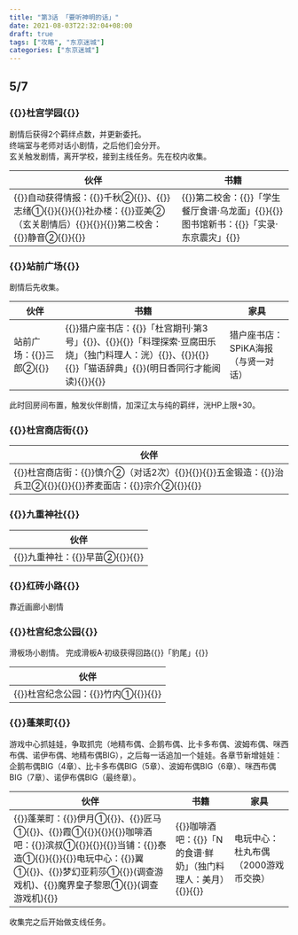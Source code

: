 ```yaml
---
title: "第3话 「要听神明的话」"
date: 2021-08-03T22:32:04+08:00
draft: true
tags: ["攻略", "东京迷城"]
categories: ["东京迷城"]
---
```


## 5/7

### {{<fontColor red>}}杜宫学园{{</fontColor>}}

剧情后获得2个羁绊点数，并更新委托。  
终端室与老师对话小剧情，之后他们会分开。  
玄关触发剧情，离开学校，接到主线任务。先在校内收集。

| 伙伴                                                         | 书籍                                                         |
| ------------------------------------------------------------ | ------------------------------------------------------------ |
| {{<poem>}}自动获得情报：{{<fontColor pink>}}千秋②{{</fontColor>}}、{{<fontColor pink>}}志绪①{{</fontColor>}}{{</poem>}}{{<poem>}}社办楼：{{<fontColor pink>}}亚美②（玄关剧情后）{{</fontColor>}}{{</poem>}}{{<poem>}}第二校舍：{{<fontColor pink>}}静音②{{</fontColor>}}{{</poem>}} | {{<poem>}}第二校舍：{{<fontColor orange>}}「学生餐厅食谱·乌龙面」{{</fontColor>}}{{</poem>}}图书馆新书：{{<fontColor orange>}}「实录·东京震灾」{{</fontColor>}} |

### {{<fontColor red>}}站前广场{{</fontColor>}}

剧情后先收集。

| 伙伴                                                | 书籍                                                         | 家具                                |
| --------------------------------------------------- | ------------------------------------------------------------ | ----------------------------------- |
| 站前广场：{{<fontColor pink>}}三郎②{{</fontColor>}} | {{<poem>}}猎户座书店：{{<fontColor orange>}}「杜宫期刊·第3号」{{</fontColor>}}、{{<poem>}}{{<fontColor orange>}}「料理探索·豆腐田乐烧」（独门料理人：洸）{{</fontColor>}}、{{</poem>}}{{<poem>}}{{<fontColor orange>}}「猫语辞典」{{</fontColor>}}(明日香同行才能阅读){{</poem>}}{{</poem>}} | 猎户座书店：SPiKA海报（与贤一对话） |

此时回房间布置，触发伙伴剧情，加深辽太与纯的羁绊，洸HP上限+30。

### {{<fontColor red>}}杜宫商店街{{</fontColor>}}

| 伙伴                                                         |
| ------------------------------------------------------------ |
| {{<poem>}}杜宫商店街：{{<fontColor pink>}}慎介②（对话2次）{{</fontColor>}}{{</poem>}}{{<poem>}}五金锻造：{{<fontColor pink>}}治兵卫②{{</fontColor>}}{{</poem>}}{{<poem>}}荞麦面店：{{<fontColor pink>}}宗介②{{</fontColor>}}{{</poem>}} |

### {{<fontColor red>}}九重神社{{</fontColor>}}

| 伙伴                                                         |
| ------------------------------------------------------------ |
| {{<poem>}}九重神社：{{<fontColor pink>}}早苗②{{</fontColor>}}{{</poem>}} |

### {{<fontColor red>}}红砖小路{{</fontColor>}}

靠近画廊小剧情

### {{<fontColor red>}}杜宫纪念公园{{</fontColor>}}

滑板场小剧情。
完成滑板A·初级获得回路{{<fontColor skyblue>}}「豹尾」{{</fontColor>}}

| 伙伴                                                         |
| ------------------------------------------------------------ |
| {{<poem>}}杜宫纪念公园：{{<fontColor pink>}}竹内①{{</fontColor>}}{{</poem>}} |

### {{<fontColor red>}}蓬莱町{{</fontColor>}}

游戏中心抓娃娃，争取抓完（地精布偶、企鹅布偶、比卡多布偶、波姆布偶、咪西布偶、诺伊布偶、地精布偶BIG），之后每一话追加一个娃娃。各章节新增娃娃：企鹅布偶BIG（4章）、比卡多布偶BIG（5章）、波姆布偶BIG（6章）、咪西布偶BIG（7章）、诺伊布偶BIG（最终章）。

| 伙伴                                                | 书籍                                                         | 家具                                |
| --------------------------------------------------- | ------------------------------------------------------------ | ----------------------------------- |
| {{<poem>}}蓬莱町：{{<fontColor pink>}}伊月①{{</fontColor>}}、{{<fontColor pink>}}匠马①{{</fontColor>}}、{{<fontColor pink>}}霞①{{</fontColor>}}{{</poem>}}{{<poem>}}咖啡酒吧：{{<fontColor pink>}}滨叔①{{</fontColor>}}{{</poem>}}{{<poem>}}当铺：{{<fontColor pink>}}泰造①{{</fontColor>}}{{</poem>}}{{<poem>}}电玩中心：{{<fontColor pink>}}翼①{{</fontColor>}}、{{<fontColor pink>}}梦幻亚莉莎①{{</fontColor>}}(调查游戏机)、{{<fontColor pink>}}魔界皇子黎恩①{{</fontColor>}}(调查游戏机){{</poem>}} | {{<poem>}}咖啡酒吧：{{<fontColor orange>}}「N的食谱·鲜奶」（独门料理人：美月）{{</fontColor>}}{{</poem>}} | 电玩中心：杜丸布偶（2000游戏币交换） |

收集完之后开始做支线任务。

